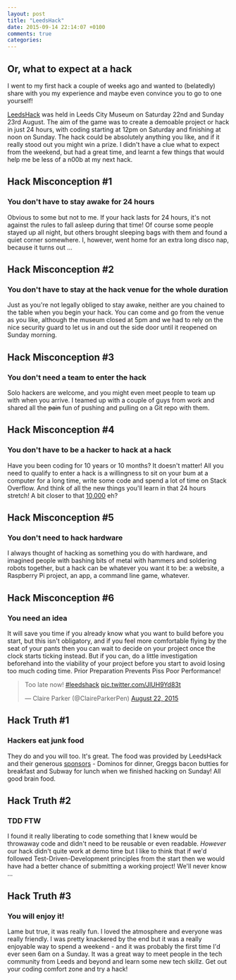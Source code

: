 ```yaml
---
layout: post
title: "LeedsHack"
date: 2015-09-14 22:14:07 +0100
comments: true
categories: 
---
```

## Or, what to expect at a hack

I went to my first hack a couple of weeks ago and wanted to (belatedly) share with you my experience and maybe even convince you to go to one yourself!

[LeedsHack](http://leedshack.org/) was held in Leeds City Museum on Saturday 22nd and Sunday 23rd August. The aim of the game was to create a demoable project or hack in just 24 hours, with coding starting at 12pm on Saturday and finishing at noon on Sunday. The hack could be absolutely anything you like, and if it really stood out you might win a prize. I didn't have a clue what to expect from the weekend, but had a great time, and learnt a few things that would help me be less of a n00b at my next hack.

## Hack Misconception #1 

### You don't have to stay awake for 24 hours

Obvious to some but not to me. If your hack lasts for 24 hours, it's not against the rules to fall asleep during that time! Of course some people stayed up all night, but others brought sleeping bags with them and found a quiet corner somewhere. I, however, went home for an extra long disco nap, because it turns out ...

## Hack Misconception #2

### You don't have to stay at the hack venue for the whole duration

Just as you're not legally obliged to stay awake, neither are you chained to the table when you begin your hack. You can come and go from the venue as you like, although the museum closed at 5pm and we had to rely on the nice security guard to let us in and out the side door until it reopened on Sunday morning.

## Hack Misconception #3 

### You don't need a team to enter the hack

Solo hackers are welcome, and you might even meet people to team up with when you arrive. I teamed up with a couple of guys from work and shared all the <del>pain</del> fun of pushing and pulling on a Git repo with them.

## Hack Misconception #4 

### You don't have to be a hacker to hack at a hack

Have you been coding for 10 years or 10 months? It doesn't matter! All you need to qualify to enter a hack is a willingness to sit on your bum at a computer for a long time, write some code and spend a lot of time on Stack Overflow. And think of all the new things you'll learn in that 24 hours stretch! A bit closer to that [10,000](http://www.wisdomgroup.com/blog/10000-hours-of-practice/) eh?

## Hack Misconception #5 

### You don't need to hack hardware

I always thought of hacking as something you do with hardware, and imagined people with bashing bits of metal with hammers and soldering robots together, but a hack can be whatever you want it to be: a website, a Raspberry Pi project, an app, a command line game, whatever.

## Hack Misconception #6 

### You need an idea

It will save you time if you already know what you want to build before you start, but this isn't obligatory, and if you feel more comfortable flying by the seat of your pants then you can wait to decide on your project once the clock starts ticking instead. But if you can, do a little investigation beforehand into the viability of your project before you start to avoid losing too much coding time. Prior Preparation Prevents Piss Poor Performance!

<blockquote class="twitter-tweet" lang="en"><p lang="en" dir="ltr">Too late now! <a href="https://twitter.com/hashtag/leedshack?src=hash">#leedshack</a> <a href="http://t.co/JlUH9Yd83t">pic.twitter.com/JlUH9Yd83t</a></p>&mdash; Claire Parker (@ClaireParkerPen) <a href="https://twitter.com/ClaireParkerPen/status/635092314323591168">August 22, 2015</a></blockquote>
<script async src="//platform.twitter.com/widgets.js" charset="utf-8"></script>

## Hack Truth #1 

### Hackers eat junk food

They do and you will too. It's great. The food was provided by LeedsHack and their generous [sponsors](http://leedshack.org/partners/) - Dominos for dinner, Greggs bacon butties for breakfast and Subway for lunch when we finished hacking on Sunday! All good brain food.

## Hack Truth #2 

### TDD FTW

I found it really liberating to code something that I knew would be throwaway code and didn't need to be reusable or even readable. _However_ our hack didn't quite work at demo time but I like to think that if we'd followed Test-Driven-Development principles from the start then we would have had a better chance of submitting a working project! We'll never know ...

## Hack Truth #3 

### You will enjoy it!

Lame but true, it was really fun. I loved the atmosphere and everyone was really friendly. I was pretty knackered by the end but it was a really enjoyable way to spend a weekend - and it was probably the first time I'd ever seen 6am on a Sunday. It was a great way to meet people in the tech community from Leeds and beyond and learn some new tech skillz. Get out your coding comfort zone and try a hack!
